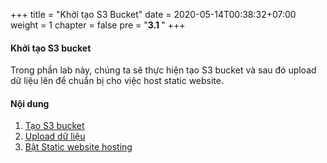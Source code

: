 +++
title = "Khởi tạo S3 Bucket"
date = 2020-05-14T00:38:32+07:00
weight = 1
chapter = false
pre = "<b>3.1 </b>"
+++

#### Khởi tạo S3 bucket

Trong phần lab này, chúng ta sẽ thực hiện tạo S3 bucket và sau đó upload dữ liệu lên để chuẩn bị cho việc host static website.

#### Nội dung

1. [Tạo S3 bucket](1-create-s3)
2. [Upload dữ liệu](2-upload-s3)
3. [Bật Static website hosting](3-web-hosting)
